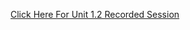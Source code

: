 <a target="_blank" href="https://codingbootcamp.hosted.panopto.com/Panopto/Pages/Viewer.aspx?id=46c2ebf0-4658-4c04-af2b-abec8c30c6e8">Click Here For Unit 1.2 Recorded Session</a>


